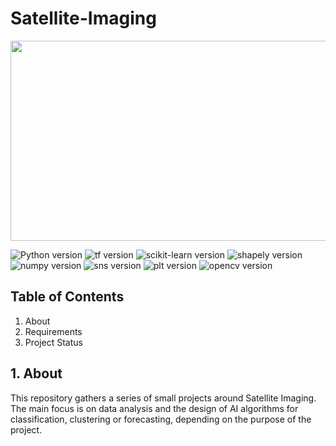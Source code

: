 # Satellite-Imaging

<img 
src="https://media2.giphy.com/media/xT5LMBATJuDO48jD44/giphy.gif?cid=ecf05e47hs0dq94tfm678gblgs82ky9jaq8ibgd5wm2s75e3&ep=v1_gifs_search&rid=giphy.gif" 
width="520" height="320">

![Python version](https://img.shields.io/badge/python-3.9.5-blue)
![tf version](https://img.shields.io/badge/tensorflow-2.5.0%20-orange)
![scikit-learn version](https://img.shields.io/badge/scikit--learn-1.2.1-yellow)
![shapely version](https://img.shields.io/badge/shapely-2.0.1%20-green)
![numpy version](https://img.shields.io/badge/numpy-1.22.4%20-blue)
![sns version](https://img.shields.io/badge/seaborn-0.12.2%20-blueviolet)
![plt version](https://img.shields.io/badge/matplotlib-3.6.2%20-informational)
![opencv version](https://img.shields.io/badge/opencv-4.8.0-red)


## Table of Contents
1. About
2. Requirements
3. Project Status

## 1. About
This repository gathers a series of small projects around Satellite Imaging. The main focus is on data analysis and the design of AI algorithms for classification, clustering or forecasting, depending on the purpose of the project. 
